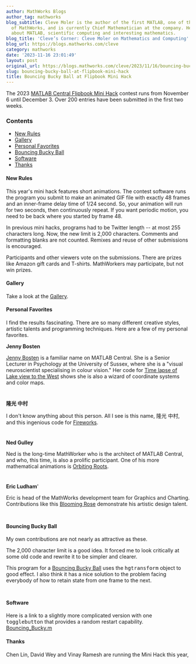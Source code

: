 ```yaml
---
author: MathWorks Blogs
author_tag: mathworks
blog_subtitle: Cleve Moler is the author of the first MATLAB, one of the founders
  of MathWorks, and is currently Chief Mathematician at the company. He writes here
  about MATLAB, scientific computing and interesting mathematics.
blog_title: 'Cleve’s Corner: Cleve Moler on Mathematics and Computing'
blog_url: https://blogs.mathworks.com/cleve
category: mathworks
date: '2023-11-16 23:01:49'
layout: post
original_url: https://blogs.mathworks.com/cleve/2023/11/16/bouncing-bucky-ball-at-flipbook-mini-hack/?s_tid=feedtopost
slug: bouncing-bucky-ball-at-flipbook-mini-hack
title: Bouncing Bucky Ball at Flipbook Mini Hack
---
```


<div class="content"><!--introduction--><p>The 2023 <a href="https://www.mathworks.com/matlabcentral/contests/2023-matlab-mini-hack.html">MATLAB Central Flipbook Mini Hack</a> contest runs from November 6 until December 3.  Over 200 entries have been submitted in the first two weeks.</p>
<!--/introduction--><h3>Contents</h3><div><ul><li><a href="https://feeds.feedburner.com/mathworks/moler#b522fbe2-47f9-4136-a6f2-1892f2cf0495">New Rules</a></li><li><a href="https://feeds.feedburner.com/mathworks/moler#bfa6df5c-89fc-46be-b4f7-64f6a1fa7c33">Gallery</a></li><li><a href="https://feeds.feedburner.com/mathworks/moler#3d0c7d73-a1e6-40a1-94ca-11bc9e0705fd">Personal Favorites</a></li><li><a href="https://feeds.feedburner.com/mathworks/moler#56cf252d-30c5-4192-b1a9-ab40e17f29c7">Bouncing Bucky Ball</a></li><li><a href="https://feeds.feedburner.com/mathworks/moler#046a72f3-6f55-49b9-8420-0a1cd4c8e5d0">Software</a></li><li><a href="https://feeds.feedburner.com/mathworks/moler#8ea0a405-6fd5-4778-966c-4ff090808b5f">Thanks</a></li></ul></div>
<h4>New Rules<a name="b522fbe2-47f9-4136-a6f2-1892f2cf0495"></a></h4><p>This year's mini hack features short animations. The contest software runs the program you submit to make an animated GIF file with exactly 48 frames and an inner-frame delay time of 1/24 second.  So, your animation will run for two seconds, then continuously repeat. If you want periodic motion, you need to be back where you started by frame 48.</p>
<p>In previous mini hacks, programs had to be Twitter length -- at most 255 characters long. Now, the new limit is 2,000 characters.  Comments and formatting blanks are not counted.  Remixes and reuse of other submissions is encouraged.</p>
<p>Participants and other viewers vote on the submissions.  There are prizes like Amazon gift cards and T-shirts.  MathWorkers may participate, but not win prizes.</p>
<h4>Gallery<a name="bfa6df5c-89fc-46be-b4f7-64f6a1fa7c33"></a></h4><p>Take a look at the <a href="https://www.mathworks.com/matlabcentral/communitycontests/contests/6/entries">Gallery</a>.</p>
<h4>Personal Favorites<a name="3d0c7d73-a1e6-40a1-94ca-11bc9e0705fd"></a></h4><p>I find the results fascinating.  There are so many different creative styles, artistic talents and programming techniques. Here are a few of my personal favorites.</p>
<p><b>Jenny Bosten</b></p>
<p><a href="https://blogs.mathworks.com/pick/2021/10/25/jenny-bostens-art-in-the-matlab-mini-hack">Jenny Bosten</a> is a familiar name on MATLAB Central. She is a Senior Lecturer in Psychology at the University of Sussex, where she is a "visual neuroscientist specialising in colour vision." Her code for <a href="https://www.mathworks.com/matlabcentral/communitycontests/contests/6/entries/13760">Time lapse of Lake view to the West</a> shows she is also a wizard of coordinate systems and color maps.</p>
<p><img alt="" hspace="5" src="https://blogs.mathworks.com/cleve/files/bosten.gif" vspace="5" /> </p>
<p><b>&#38534;&#20809; &#20013;&#26449;</b></p>
<p>I don't know anything about this person.  All I see is this name, &#38534;&#20809; &#20013;&#26449;, and this ingenious code for <a href="https://www.mathworks.com/matlabcentral/communitycontests/contests/6/entries/13092">Fireworks</a>.</p>
<p><img alt="" hspace="5" src="https://blogs.mathworks.com/cleve/files/fireworks.gif" vspace="5" /> </p>
<p><b>Ned Gulley</b></p>
<p>Ned is the long-time MathWorker who is the architect of MATLAB Central, and who, this time, is also a prolific participant.  One of his more mathematical animations is <a href="https://www.mathworks.com/matlabcentral/communitycontests/contests/6/entries/13840">Orbiting Roots</a>.</p>
<p><img alt="" hspace="5" src="https://blogs.mathworks.com/cleve/files/gulley.gif" vspace="5" /> </p>
<p><b>Eric Ludham</b>'</p>
<p>Eric is head of the MathWorks development team for Graphics and Charting. Contributions like this <a href="https://www.mathworks.com/matlabcentral/communitycontests/contests/6/entries/13857">Blooming Rose</a> demonstrate his artistic design talent.</p>
<p><img alt="" hspace="5" src="https://blogs.mathworks.com/cleve/files/ludham.gif" vspace="5" /> </p>
<h4>Bouncing Bucky Ball<a name="56cf252d-30c5-4192-b1a9-ab40e17f29c7"></a></h4><p>My own contributions are not nearly as attractive as these.</p>
<p>The 2,000 character limit is a good idea. It forced me to look critically at some old code and rewrite it to be simpler and clearer.</p>
<p>This program for a <a href="https://www.mathworks.com/matlabcentral/communitycontests/contests/6/entries/14102">Bouncing Bucky Ball</a> uses the <tt>hgtransform</tt> object to good effect. I also think it has a nice solution to the problem facing everybody of how to retain state from one frame to the next.</p>
<p><img alt="" hspace="5" src="https://blogs.mathworks.com/cleve/files/bouncing_bucky.gif" vspace="5" /> </p>
<h4>Software<a name="046a72f3-6f55-49b9-8420-0a1cd4c8e5d0"></a></h4><p>Here is a link to a slightly more complicated version with one <tt>togglebutton</tt> that provides a random restart capability. <a href="https://blogs.mathworks.com/cleve/files/Bouncing_Bucky.m">Bouncing_Bucky.m</a></p>
<h4>Thanks<a name="8ea0a405-6fd5-4778-966c-4ff090808b5f"></a></h4><p>Chen Lin, David Wey and Vinay Ramesh are running the Mini Hack this year,</p>
<!-- 
    function grabCode_65f76a589bbd4188bfa9698c4a4437a7() {
        // Remember the title so we can use it in the new page
        title = document.title;

        // Break up these strings so that their presence
        // in the Javascript doesn't mess up the search for
        // the MATLAB code.
        t1='65f76a589bbd4188bfa9698c4a4437a7 ' + '##### ' + 'SOURCE BEGIN' + ' #####';
        t2='##### ' + 'SOURCE END' + ' #####' + ' 65f76a589bbd4188bfa9698c4a4437a7';
    
        b=document.getElementsByTagName('body')[0];
        i1=b.innerHTML.indexOf(t1)+t1.length;
        i2=b.innerHTML.indexOf(t2);
 
        code_string = b.innerHTML.substring(i1, i2);
        code_string = code_string.replace(/REPLACE_WITH_DASH_DASH/g,'--');

        // Use /x3C/g instead of the less-than character to avoid errors 
        // in the XML parser.
        // Use '\x26#60;' instead of '<' so that the XML parser
        // doesn't go ahead and substitute the less-than character. 
        code_string = code_string.replace(/\x3C/g, '\x26#60;');

        copyright = 'Copyright 2023 The MathWorks, Inc.';

        w = window.open();
        d = w.document;
        d.write('<pre>\n');
        d.write(code_string);

        // Add copyright line at the bottom if specified.
        if (copyright.length > 0) {
            d.writeln('');
            d.writeln('%%');
            if (copyright.length > 0) {
                d.writeln('% _' + copyright + '_');
            }
        }

        d.write('</pre>\n');

        d.title = title + ' (MATLAB code)';
        d.close();
    }   
     --><p style="text-align: right; font-size: xx-small; font-weight: lighter; font-style: italic; color: gray;"><br /><a href=""><span style="font-size: x-small; font-style: italic;">Get 
      the MATLAB code <noscript>(requires JavaScript)</noscript></span></a><br /><br />
      Published with MATLAB&reg; R2023a<br /></p>
</div>
<!--
65f76a589bbd4188bfa9698c4a4437a7 ##### SOURCE BEGIN #####
%% Bouncing Bucky Ball at Flipbook Mini Hack
% The 2023
% <https://www.mathworks.com/matlabcentral/contests/2023-matlab-mini-hack.html
% MATLAB Central Flipbook Mini Hack> contest runs
% from November 6 until December 3.  Over 200 entries have been submitted
% in the first two weeks.
%

%% New Rules
% This year's mini hack features short animations.
% The contest software runs the program you submit to make an animated
% GIF file with exactly 48 frames and an inner-frame delay time
% of 1/24 second.  So, your animation will run for two seconds, then
% continuously repeat. If you want periodic motion, you need
% to be back where you started by frame 48.
%
% In previous mini hacks, programs had to be Twitter length REPLACE_WITH_DASH_DASH
% at most 255 characters long.
% Now, the new limit is 2,000 characters.  Comments and formatting
% blanks are not counted.  Remixes and reuse of other submissions is
% encouraged.
%
% Participants and other viewers vote on the submissions.  There are
% prizes like Amazon gift cards and T-shirts.  MathWorkers may 
% participate, but not win prizes.

%% Gallery
% Take a look at the
% <https://www.mathworks.com/matlabcentral/communitycontests/contests/6/entries
% Gallery>.

%% Personal Favorites
% I find the results fascinating.  There are so many different creative
% styles, artistic talents and programming techniques.
% Here are a few of my personal favorites.
%
% *Jenny Bosten*
%
% <https://blogs.mathworks.com/pick/2021/10/25/jenny-bostens-art-in-the-matlab-mini-hack
% Jenny Bosten> is a familiar name on MATLAB Central.
% She is a Senior Lecturer in Psychology at the University of Sussex,
% where she is a "visual neuroscientist specialising in colour vision."
% Her code for 
% <https://www.mathworks.com/matlabcentral/communitycontests/contests/6/entries/13760
% Time lapse of Lake view to the West>
% shows she is also a wizard of coordinate systems and color maps.
%
% <<bosten.gif>> 
%
%
% *隆光 中村*
%
% I don't know anything about this person.  All I see is this 
% name, 隆光 中村, and this ingenious code for
% <https://www.mathworks.com/matlabcentral/communitycontests/contests/6/entries/13092
% Fireworks>.
%
% <<fireworks.gif>>
%
%
% *Ned Gulley*
%
% Ned is the long-time MathWorker who is the architect of MATLAB Central,
% and who, this time, is also a prolific participant.  One of his more
% mathematical animations is 
% <https://www.mathworks.com/matlabcentral/communitycontests/contests/6/entries/13840
% Orbiting Roots>.
%
% <<gulley.gif>>
%
%
% *Eric Ludham*'
%
% Eric is head of the MathWorks development team for Graphics and Charting.
% Contributions like this
% <https://www.mathworks.com/matlabcentral/communitycontests/contests/6/entries/13857
% Blooming Rose> demonstrate his artistic design talent.
%
% <<ludham.gif>>
%
%
%% Bouncing Bucky Ball
% My own contributions are not nearly as attractive as these.
%
% The 2,000 character limit is a good idea. It forced me to look
% critically at some old code and rewrite it to be simpler and clearer.
%
% This program for a
% <https://www.mathworks.com/matlabcentral/communitycontests/contests/6/entries/14102
% Bouncing Bucky Ball> uses the |hgtransform| object to good effect.
% I also think it has a nice solution to the problem facing everybody of
% how to retain state from one frame to the next.
%
% <<bouncing_bucky.gif>>
%

%% Software
% Here is a link to a slightly more complicated version with one 
% |togglebutton| that provides a random restart capability.  
% <https://blogs.mathworks.com/cleve/files/Bouncing_Bucky.m
% Bouncing_Bucky.m>

%% Thanks
% Chen Lin, David Wey and Vinay Ramesh are running the Mini Hack this year,

##### SOURCE END ##### 65f76a589bbd4188bfa9698c4a4437a7
-->